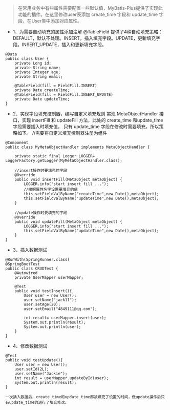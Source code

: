 >在常用业务中有些属性需要配置一些默认值，MyBatis-Plus提供了实现此功能的插件。在这里修改user表添加 create_time 字段和 update_time 字段，在User类中添加对应属性。

- 1、为需要自动填充的属性添加注解 @TableField
提供了4种自动填充策略：DEFAULT，默认不处理。INSERT，插入填充字段。UPDATE，更新填充字段。INSERT_UPDATE，插入和更新填充字段。
```
@Data
public class User {
    private Long id;
    private String name;
    private Integer age;
    private String email;

    @TableField(fill = FieldFill.INSERT)
    private Date createTime;
    @TableField(fill = FieldFill.INSERT_UPDATE)
    private Date updateTime;
}
```
- 2、实现字段填充控制器，编写自定义填充规则
实现 MetaObjectHandler 接口，实现 insertFill 和 updateFill 方法，此处的 create_time 和update_time字段需要插入时填充值， 只有 update_time 字段在修改时需要填充，所以策略如下。
//需要将自定义填充控制器注册为组件
```
@Component
public class MyMetaObjectHandler implements MetaObjectHandler {

    private static final Logger LOGGER= LoggerFactory.getLogger(MyMetaObjectHandler.class);

    //insert操作时要填充的字段
    @Override
    public void insertFill(MetaObject metaObject) {
        LOGGER.info("start insert fill ...");
        //根据属性名字设置要填充的值
        this.setFieldValByName("createTime",new Date(),metaObject);
        this.setFieldValByName("updateTime",new Date(),metaObject);
    }

    //update操作时要填充的字段
    @Override
    public void updateFill(MetaObject metaObject) {
        LOGGER.info("start insert fill ...");
        this.setFieldValByName("updateTime",new Date(),metaObject);
    }
}
```
- 3、插入数据测试
```
@RunWith(SpringRunner.class)
@SpringBootTest
public class CRUDTest {
    @Autowired
    private UserMapper userMapper;

    @Test
    public void testInsert(){
        User user = new User();
        user.setName("jack11");
        user.setAge(20);
        user.setEmail("4849111@qq.com");

        int result= userMapper.insert(user);
        System.out.println(result);
        System.out.println(user);
    } 
}
```
- 4、修改数据测试
```
@Test
public void testUpdate(){
    User user = new User();
    user.setId(2L);
    user.setName("Jackie");
    int result = userMapper.updateById(user);
    System.out.println(result);
}
```

`一次插入数据后，create_time和update_time都被填充了设置的时间，做update操作后只有update_time的进行了填充修改。`

